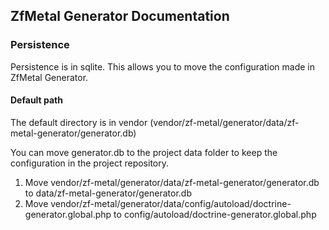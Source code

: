 ## ZfMetal Generator Documentation


### Persistence

Persistence is in sqlite. This allows you to move the configuration made in ZfMetal Generator.

#### Default path 

The default directory is in vendor (vendor/zf-metal/generator/data/zf-metal-generator/generator.db)

You can move generator.db to the project data folder to keep the configuration in the project repository.

1. Move vendor/zf-metal/generator/data/zf-metal-generator/generator.db to data/zf-metal-generator/generator.db
2. Move vendor/zf-metal/generator/data/config/autoload/doctrine-generator.global.php to config/autoload/doctrine-generator.global.php

